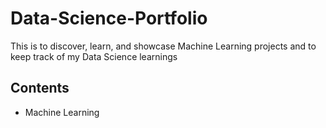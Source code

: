 # Data-Science-Portfolio
This is to discover, learn, and showcase Machine Learning projects and to keep track of my Data Science learnings

## Contents
   * Machine Learning
      




